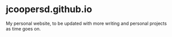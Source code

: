 # jcoopersd.github.io

My personal website, to be updated with more writing and personal projects as time goes on.
